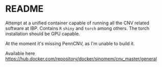 # README

Attempt at a unified container capable of running
all the CNV related software at IBP.
Contains `R` `shiny` and `torch` among others. The torch
installation should be GPU capable.

At the moment it's missing PennCNV, as I'm unable to build
it.

Available here <https://hub.docker.com/repository/docker/sinomem/cnv_master/general>
